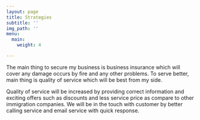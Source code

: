 ```yaml
---
layout: page
title: Strategies
subtitle: ''
img_path: ''
menu:
  main:
    weight: 4

---
```

The main thing to secure my business is business insurance which will cover any damage occurs by fire and any other problems. To serve better, main thing is quality of service which will be best from my side.

Quality of service will be increased by providing correct information and exciting offers such as discounts and less service price as compare to other immigration companies. We will be in the touch with customer by better calling service and email service with quick response.